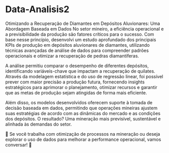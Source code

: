 # Data-Analisis2

 Otimizando a Recuperação de Diamantes em Depósitos Aluvionares: Uma Abordagem Baseada em Dados
No setor mineiro, a eficiência operacional e a previsibilidade da produção são fatores críticos para o sucesso. Com base nesse princípio, desenvolvi um estudo aprofundado dos principais KPIs de produção em depósitos aluvionares de diamantes, utilizando técnicas avançadas de análise de dados para compreender padrões operacionais e otimizar a recuperação de pedras diamantíferas.

A análise permitiu comparar o desempenho de diferentes depósitos, identificando variáveis-chave que impactam a recuperação de quilates. Através da modelagem estatística e do uso de regressão linear, foi possível prever com maior precisão a produção futura, fornecendo insights estratégicos para aprimorar o planejamento, otimizar recursos e garantir que as metas de produção sejam atingidas de forma mais eficiente.

Além disso, os modelos desenvolvidos oferecem suporte à tomada de decisão baseada em dados, permitindo que operações mineiras ajustem suas estratégias de acordo com as dinâmicas do mercado e as condições dos depósitos. O resultado? Uma mineração mais previsível, sustentável e alinhada às demandas do setor.

📌 Se você trabalha com otimização de processos na mineração ou deseja explorar o uso de dados para melhorar a performance operacional, vamos conversar! 🚀
